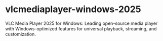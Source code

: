 # vlcmediaplayer-windows-2025
VLC Media Player 2025 for Windows: Leading open-source media player with Windows-optimized features for universal playback, streaming, and customization.
